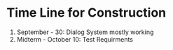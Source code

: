 # Time Line for Construction

1. September - 30: Dialog System mostly working
2. Midterm - October 10: Test Requirments
